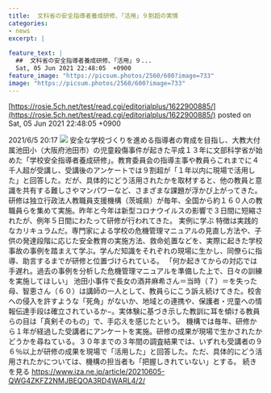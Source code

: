 ```yaml
---
title:  文科省の安全指導者養成研修、「活用」９割超の実情  
categories:
- news
excerpt: |
  
feature_text: |
  ##  文科省の安全指導者養成研修、「活用」９...
  Sat, 05 Jun 2021 22:48:05  +0900
feature_image: "https://picsum.photos/2560/600?image=733"
image: "https://picsum.photos/2560/600?image=733"
---
```


[https://rosie.5ch.net/test/read.cgi/editorialplus/1622900885/](https://rosie.5ch.net/test/read.cgi/editorialplus/1622900885/)
posted on Sat, 05 Jun 2021 22:48:05  +0900

<!--more-->

2021/6/5 20:17 ![](https://cloudfront-ap-northeast-1.images.arcpublishing.com/sankei/5XDDUIMBABOJBL65BBWZYW5G6E.jpg) 安全な学校づくりを進める指導者の育成を目指し、大教大付属池田小（大阪府池田市）の児童殺傷事件が起きた平成１３年に文部科学省が始めた「学校安全指導者養成研修」。教育委員会の指導主事や教員らこれまでに４千人超が受講し、受講後のアンケートでは９割超が「１年以内に現場で活用した」と回答した。だが、具体的にどう活用されたかを取材すると、他の教員と意識を共有する難しさやマンパワーなど、さまざまな課題が浮かび上がってきた。 研修は独立行政法人教職員支援機構（茨城県）が毎年、全国から約１６０人の教職員らを集めて実施。昨年と今年は新型コロナウイルスの影響で３日間に短縮されたが、例年５日間にわたって研修が行われてきた。 実例に学ぶ 特徴は実践的なカリキュラムだ。専門家による学校の危機管理マニュアルの見直し方法や、子供の発達段階に応じた安全教育の実施方法、救命処置などを、実際に起きた学校事故の事例を踏まえて学ぶ。学んだ知識をそれぞれの現場に生かし、同僚らに指導、助言するまでが研修と位置づけられている。 「何か起きてからの対応では手遅れ。過去の事例を分析した危機管理マニュアルを準備した上で、日々の訓練を実施してほしい」 池田小事件で長女の酒井麻希さん＝当時（７）＝を失った母、智恵さん（６０）は講師の一人として、教員らにこう訴え続けてきた。校舎への侵入を許すような「死角」がないか、地域との連携や、保護者・児童への情報伝達手段は確立されているか−。実体験に基づき示した教訓に耳を傾ける教員らの目は「真剣そのもの」で、手応えを感じたという。 機構では毎年、研修から１年が経過した受講者にアンケートを実施。研修の成果が現場で生かされたかどうかを尋ねている。３０年までの３年間の調査結果では、いずれも受講者の９６％以上が研修の成果を現場で「活用した」と回答した。ただ、具体的にどう活用されたかについては、機構の担当者も「把握しきれていない」とする。 続きを見る https://www.iza.ne.jp/article/20210605-QWG4ZKFZ2NMJBEQOA3RD4WARL4/2/

